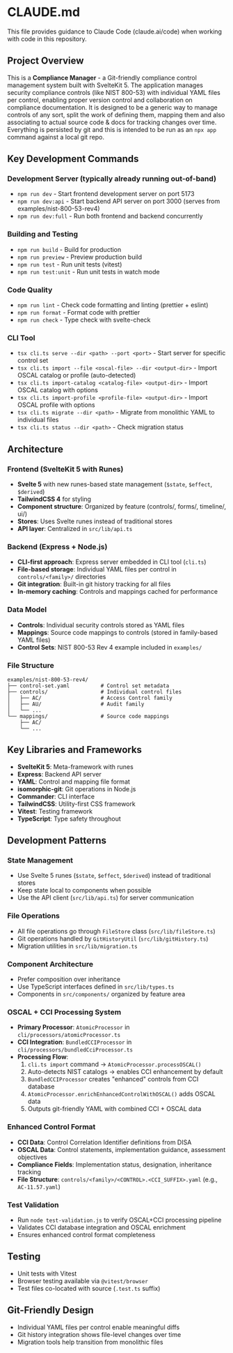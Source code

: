 # CLAUDE.md

This file provides guidance to Claude Code (claude.ai/code) when working with code in this repository.

## Project Overview

This is a **Compliance Manager** - a Git-friendly compliance control management system built with SvelteKit 5. The application manages security compliance controls (like NIST 800-53) with individual YAML files per control, enabling proper version control and collaboration on compliance documentation. It is designed to be a generic way to manage
controls of any sort, split the work of defining them, mapping them and also associating to actual source code & docs
for tracking changes over time. Everything is persisted by git and this is intended to be run as an `npx app` command
against a local git repo.

## Key Development Commands

### Development Server (typically already running out-of-band)

- `npm run dev` - Start frontend development server on port 5173
- `npm run dev:api` - Start backend API server on port 3000 (serves from examples/nist-800-53-rev4)
- `npm run dev:full` - Run both frontend and backend concurrently

### Building and Testing

- `npm run build` - Build for production
- `npm run preview` - Preview production build
- `npm run test` - Run unit tests (vitest)
- `npm run test:unit` - Run unit tests in watch mode

### Code Quality

- `npm run lint` - Check code formatting and linting (prettier + eslint)
- `npm run format` - Format code with prettier
- `npm run check` - Type check with svelte-check

### CLI Tool

- `tsx cli.ts serve --dir <path> --port <port>` - Start server for specific control set
- `tsx cli.ts import --file <oscal-file> --dir <output-dir>` - Import OSCAL catalog or profile (auto-detected)
- `tsx cli.ts import-catalog <catalog-file> <output-dir>` - Import OSCAL catalog with options
- `tsx cli.ts import-profile <profile-file> <output-dir>` - Import OSCAL profile with options
- `tsx cli.ts migrate --dir <path>` - Migrate from monolithic YAML to individual files
- `tsx cli.ts status --dir <path>` - Check migration status

## Architecture

### Frontend (SvelteKit 5 with Runes)

- **Svelte 5** with new runes-based state management (`$state`, `$effect`, `$derived`)
- **TailwindCSS 4** for styling
- **Component structure**: Organized by feature (controls/, forms/, timeline/, ui/)
- **Stores**: Uses Svelte runes instead of traditional stores
- **API layer**: Centralized in `src/lib/api.ts`

### Backend (Express + Node.js)

- **CLI-first approach**: Express server embedded in CLI tool (`cli.ts`)
- **File-based storage**: Individual YAML files per control in `controls/<family>/` directories
- **Git integration**: Built-in git history tracking for all files
- **In-memory caching**: Controls and mappings cached for performance

### Data Model

- **Controls**: Individual security controls stored as YAML files
- **Mappings**: Source code mappings to controls (stored in family-based YAML files)
- **Control Sets**: NIST 800-53 Rev 4 example included in `examples/`

### File Structure

```
examples/nist-800-53-rev4/
├── control-set.yaml          # Control set metadata
├── controls/                 # Individual control files
│   ├── AC/                   # Access Control family
│   ├── AU/                   # Audit family
│   └── ...
└── mappings/                 # Source code mappings
    ├── AC/
    └── ...
```

## Key Libraries and Frameworks

- **SvelteKit 5**: Meta-framework with runes
- **Express**: Backend API server
- **YAML**: Control and mapping file format
- **isomorphic-git**: Git operations in Node.js
- **Commander**: CLI interface
- **TailwindCSS**: Utility-first CSS framework
- **Vitest**: Testing framework
- **TypeScript**: Type safety throughout

## Development Patterns

### State Management

- Use Svelte 5 runes (`$state`, `$effect`, `$derived`) instead of traditional stores
- Keep state local to components when possible
- Use the API client (`src/lib/api.ts`) for server communication

### File Operations

- All file operations go through `FileStore` class (`src/lib/fileStore.ts`)
- Git operations handled by `GitHistoryUtil` (`src/lib/gitHistory.ts`)
- Migration utilities in `src/lib/migration.ts`

### Component Architecture

- Prefer composition over inheritance
- Use TypeScript interfaces defined in `src/lib/types.ts`
- Components in `src/components/` organized by feature area

### OSCAL + CCI Processing System

- **Primary Processor**: `AtomicProcessor` in `cli/processors/atomicProcessor.ts`
- **CCI Integration**: `BundledCCIProcessor` in `cli/processors/bundledCciProcessor.ts`
- **Processing Flow**:
  1. `cli.ts import` command → `AtomicProcessor.processOSCAL()`
  2. Auto-detects NIST catalogs → enables CCI enhancement by default
  3. `BundledCCIProcessor` creates "enhanced" controls from CCI database
  4. `AtomicProcessor.enrichEnhancedControlWithOSCAL()` adds OSCAL data
  5. Outputs git-friendly YAML with combined CCI + OSCAL data

### Enhanced Control Format

- **CCI Data**: Control Correlation Identifier definitions from DISA
- **OSCAL Data**: Control statements, implementation guidance, assessment objectives
- **Compliance Fields**: Implementation status, designation, inheritance tracking
- **File Structure**: `controls/<family>/<CONTROL>.<CCI_SUFFIX>.yaml` (e.g., `AC-11.57.yaml`)

### Test Validation

- Run `node test-validation.js` to verify OSCAL+CCI processing pipeline
- Validates CCI database integration and OSCAL enrichment
- Ensures enhanced control format completeness

## Testing

- Unit tests with Vitest
- Browser testing available via `@vitest/browser`
- Test files co-located with source (`.test.ts` suffix)

## Git-Friendly Design

- Individual YAML files per control enable meaningful diffs
- Git history integration shows file-level changes over time
- Migration tools help transition from monolithic files
